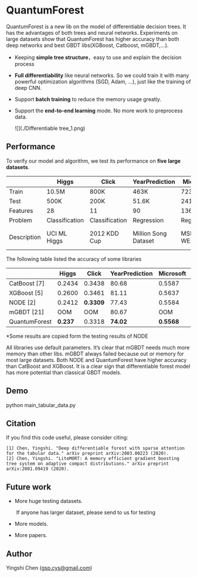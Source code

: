 <!--
 * @Author: Yingshi Chen
* 
 * @Date: 2020-02-28 19:43:52
 * @
# Description: 
 -->


# QuantumForest

QuantumForest is a new lib on the model of differentiable decision trees. It has the advantages of both trees and neural networks. Experiments on large datasets show that QuantumForest has higher accuracy than both deep networks and best GBDT libs(XGBoost, Catboost, mGBDT,...). 

- Keeping **simple tree structure**，easy to use and explain the decision process 

- **Full differentiability** like neural networks. So we could train it with many powerful optimization algorithms (SGD, Adam, …), just like the training of deep CNN.

- Support **batch training** to reduce the memory usage greatly.

- Support the **end-to-end learning** mode. No more work to preprocess data. 

  ![](./Differentiable tree_1.png)

  

## Performance

To verify our model and algorithm, we test its performance on **five large datasets**. 

|             | Higgs          | Click          | YearPrediction       | Microsoft    | Yahoo               |
| ----------- | -------------- | -------------- | -------------------- | ------------ | ------------------- |
| Train       | 10.5M          | 800K           | 463K                 | 723K         | 544K                |
| Test        | 500K           | 200K           | 51.6K                | 241K         | 165K                |
| Features    | 28             | 11             | 90                   | 136          | 699                 |
| Problem     | Classification | Classification | Regression           | Regression   | Regression          |
| Description | UCI ML Higgs   | 2012 KDD Cup   | Million Song Dataset | MSLR-WEB 10k | Yahoo LETOR dataset |



The following table  listed the accuracy of some libraries

|               | Higgs     | Click      | YearPrediction | Microsoft  | Yahoo      |
| ------------- | --------- | ---------- | -------------- | ---------- | ---------- |
| CatBoost [7]  | 0.2434    | 0.3438     | 80.68          | 0.5587     | 0.5781     |
| XGBoost [5]   | 0.2600    | 0.3461     | 81.11          | 0.5637     | 0.5756     |
| NODE [2]      | 0.2412    | **0.3309** | 77.43          | 0.5584     | 0.5666     |
| mGBDT [21]    | OOM       | OOM        | 80.67          | OOM        | OOM        |
| QuantumForest | **0.237** | 0.3318     | **74.02**      | **0.5568** | **0.5656** |

*Some results are copied form the testing results of NODE 

 All libraries use default parameters. It’s clear that mGBDT needs much more memory than other libs. mGBDT always failed because out or memory for most large datasets. Both NODE and QuantumForest have higher accuracy than CatBoost and XGBoost. It is a clear sign that differentiable forest model has more potential than classical GBDT models. 



## Demo

python main_tabular_data.py



## Citation

If you find this code useful, please consider citing:

```
[1] Chen, Yingshi. "Deep differentiable forest with sparse attention for the tabular data." arXiv preprint arXiv:2003.00223 (2020).
[2] Chen, Yingshi. "LiteMORT: A memory efficient gradient boosting tree system on adaptive compact distributions." arXiv preprint arXiv:2001.09419 (2020).
```

## Future work

- More huge testing datasets.

  ​	If anyone has larger dataset, please send  to us for testing

- More models.	

- More papers.


## Author

Yingshi Chen (gsp.cys@gmail.com)

